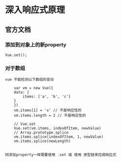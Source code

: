 # 深入响应式原理

## 官方文档

### 添加到对象上的新property

    Vue.set();

### 对于数组

    vue 不能检测以下数组的变动

```
    var vm = new Vue({
    data: {
        items: ['a', 'b', 'c']
    }
    })
    vm.items[1] = 'x' // 不是响应性的
    vm.items.length = 2 // 不是响应性的

    // Vue.set
    Vue.set(vm.items, indexOfItem, newValue)
    // Array.prototype.splice
    vm.items.splice(indexOfItem, 1, newValue)
    vm.items.splice(newLength)
    
```
    同添加property一样需要使用 .set 或 使用 原型链来完成响应式

